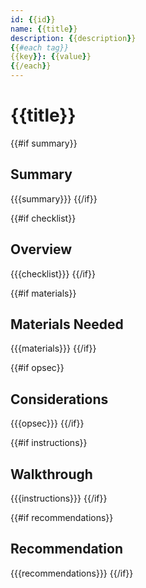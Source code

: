 ```yaml
---
id: {{id}}
name: {{title}}
description: {{description}}
{{#each tag}}
{{key}}: {{value}}
{{/each}}
---
```

# {{title}}

{{#if summary}}
## Summary

{{{summary}}}
{{/if}}

{{#if checklist}}
## Overview

{{{checklist}}}
{{/if}}

{{#if materials}}
## Materials Needed

{{{materials}}}
{{/if}}

{{#if opsec}}
## Considerations

{{{opsec}}}
{{/if}}

{{#if instructions}}
## Walkthrough

{{{instructions}}}
{{/if}}

{{#if recommendations}}
## Recommendation

{{{recommendations}}}
{{/if}}
